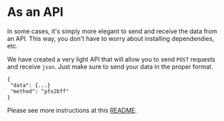 # As an API

In some cases, it's simply more elegant to send and receive the data from an API. This way, you don't have to worry about installing dependendies, etc.

We have created a very light API that will allow you to send `POST` requests and receive `json`. Just make sure to send your data in the proper format.
```
{
 "data": {...}
 "method": "pfx2bff"
}
```

Please see more instructions at this [README](https://github.com/mrueda/Convert-Pheno/tree/main/api).
